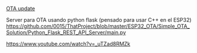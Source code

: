 
[OTA update](https://randomnerdtutorials.com/esp32-esp8266-micropython-ota-updates/)


Server para OTA usando python flask (pensado para usar C++ en el ESP32) https://github.com/0015/ThatProject/blob/master/ESP32_OTA/Simple_OTA_Solution/Python_Flask_REST_API_Server/main.py



https://www.youtube.com/watch?v=_uTZad8RMZk

